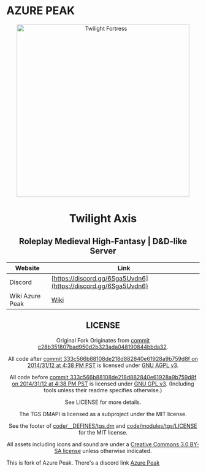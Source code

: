 # AZURE PEAK

<p align="center">
 <img width="450px" src="https://github.com/user-attachments/assets/6b803f1d-3262-4373-8531-8f8415a3d05f" align="center" alt="Twilight Fortress" />
 <h1 align="center">Twilight Axis</h1>
 <h2 align="center">Roleplay Medieval High-Fantasy | D&D-like Server</h2>
</p>

<div align="center">

| Website                   | Link                                           |
|---------------------------|------------------------------------------------|
| Discord          | [https://discord.gg/6Sga5Uvdn6](https://discord.gg/6Sga5Uvdn6) |
| Wiki Azure Peak                     | [Wiki](https://azurepeak.miraheze.org/wiki/Main_Page) |

  ## LICENSE
Original Fork Originates from [commit c28b351807bad950d2b323ada048190844bbda32](https://github.com/tgstation/tgstation/commit/c28b351807bad950d2b323ada048190844bbda32).

All code after [commit 333c566b88108de218d882840e61928a9b759d8f on 2014/31/12 at 4:38 PM PST](https://github.com/tgstation/tgstation/commit/333c566b88108de218d882840e61928a9b759d8f) is licensed under [GNU AGPL v3](https://www.gnu.org/licenses/agpl-3.0.html).

All code before [commit 333c566b88108de218d882840e61928a9b759d8f on 2014/31/12 at 4:38 PM PST](https://github.com/tgstation/tgstation/commit/333c566b88108de218d882840e61928a9b759d8f) is licensed under [GNU GPL v3](https://www.gnu.org/licenses/gpl-3.0.html).
(Including tools unless their readme specifies otherwise.)

See LICENSE for more details.

The TGS DMAPI is licensed as a subproject under the MIT license.

See the footer of [code/__DEFINES/tgs.dm](./code/__DEFINES/tgs.dm) and [code/modules/tgs/LICENSE](./code/modules/tgs/LICENSE) for the MIT license.

All assets including icons and sound are under a [Creative Commons 3.0 BY-SA license](https://creativecommons.org/licenses/by-sa/3.0/) unless otherwise indicated.

</div>

This is fork of Azure Peak. There's a discord link [Azure Peak](https://discord.gg/NCFXUAgCPT)